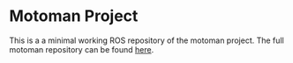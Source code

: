 # Motoman Project

This is a a minimal working ROS repository of the motoman project. The full motoman repository can be found [here](https://github.com/Nishida-Lab/motoman_project).



